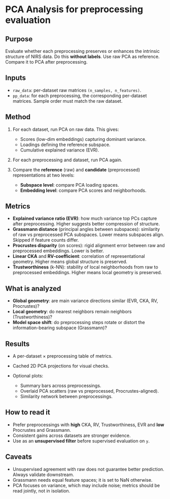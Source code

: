 # PCA Analysis for preprocessing evaluation

## Purpose

Evaluate whether each preprocessing preserves or enhances the intrinsic structure of NIRS data. Do this **without labels**. Use raw PCA as reference. Compare it to PCA after preprocessing.

## Inputs

* `raw_data`: per-dataset raw matrices `(n_samples, n_features)`.
* `pp_data`: for each preprocessing, the corresponding per-dataset matrices. Sample order must match the raw dataset.

## Method

1. For each dataset, run PCA on raw data. This gives:

   * Scores (low-dim embeddings) capturing dominant variance.
   * Loadings defining the reference subspace.
   * Cumulative explained variance (EVR).
2. For each preprocessing and dataset, run PCA again.
3. Compare the **reference** (raw) and **candidate** (preprocessed) representations at two levels:

   * **Subspace level**: compare PCA loading spaces.
   * **Embedding level**: compare PCA scores and neighborhoods.

## Metrics

* **Explained variance ratio (EVR)**: how much variance top PCs capture after preprocessing. Higher suggests better compression of structure.
* **Grassmann distance** (principal angles between subspaces): similarity of raw vs preprocessed PCA subspaces. Lower means subspaces align. Skipped if feature counts differ.
* **Procrustes disparity** (on scores): rigid alignment error between raw and preprocessed embeddings. Lower is better.
* **Linear CKA** and **RV-coefficient**: correlation of representational geometry. Higher means global structure is preserved.
* **Trustworthiness** (k-NN): stability of local neighborhoods from raw to preprocessed embeddings. Higher means local geometry is preserved.

## What is analyzed

* **Global geometry**: are main variance directions similar (EVR, CKA, RV, Procrustes)?
* **Local geometry**: do nearest neighbors remain neighbors (Trustworthiness)?
* **Model space shift**: do preprocessing steps rotate or distort the information-bearing subspace (Grassmann)?

## Results

* A per-dataset × preprocessing table of metrics.
* Cached 2D PCA projections for visual checks.
* Optional plots:

  * Summary bars across preprocessings.
  * Overlaid PCA scatters (raw vs preprocessed, Procrustes-aligned).
  * Similarity network between preprocessings.

## How to read it

* Prefer preprocessings with **high** CKA, RV, Trustworthiness, EVR and **low** Procrustes and Grassmann.
* Consistent gains across datasets are stronger evidence.
* Use as an **unsupervised filter** before supervised evaluation on `y`.

## Caveats

* Unsupervised agreement with raw does not guarantee better prediction. Always validate downstream.
* Grassmann needs equal feature spaces; it is set to NaN otherwise.
* PCA focuses on variance, which may include noise; metrics should be read jointly, not in isolation.
